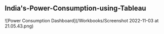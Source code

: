## India's-Power-Consumption-using-Tableau

![Power Consumption Dashboard](/Workbooks/Screenshot 2022-11-03 at 21.05.43.png)
